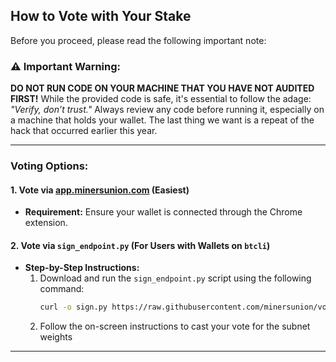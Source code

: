 ## How to Vote with Your Stake

Before you proceed, please read the following important note:

### ⚠️ **Important Warning:**
**DO NOT RUN CODE ON YOUR MACHINE THAT YOU HAVE NOT AUDITED FIRST!** While the provided code is safe, it's essential to follow the adage: _"Verify, don’t trust."_ Always review any code before running it, especially on a machine that holds your wallet. The last thing we want is a repeat of the hack that occurred earlier this year.

---

### Voting Options:

#### 1. Vote via [app.minersunion.com](https://app.minersunion.com) (Easiest)
- **Requirement:** Ensure your wallet is connected through the Chrome extension.

#### 2. Vote via `sign_endpoint.py` (For Users with Wallets on `btcli`)
- **Step-by-Step Instructions:**
  1. Download and run the `sign_endpoint.py` script using the following command:
     ```bash
     curl -o sign.py https://raw.githubusercontent.com/minersunion/voting/sign.py && python3 sign.py
     ```
  2. Follow the on-screen instructions to cast your vote for the subnet weights

---

